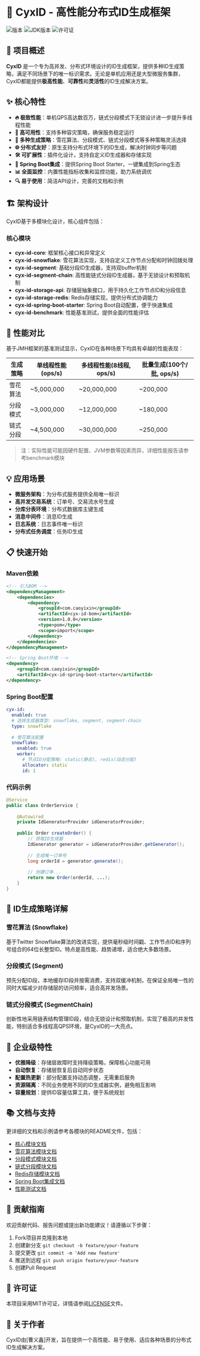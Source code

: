 # 🚀 CyxID - 高性能分布式ID生成框架

![版本](https://img.shields.io/badge/版本-1.0.0--SNAPSHOT-blue)
![JDK版本](https://img.shields.io/badge/JDK-1.8+-green)
![许可证](https://img.shields.io/badge/许可证-MIT-yellow)

## 💫 项目概述

**CyxID** 是一个专为高并发、分布式环境设计的ID生成框架，提供多种ID生成策略，满足不同场景下的唯一标识需求。无论是单机应用还是大型微服务集群，CyxID都能提供**极高性能**、**可靠性**和**灵活性**的ID生成解决方案。

## ✨ 核心特性

- **🔥 极致性能**：单机QPS高达数百万，链式分段模式下无锁设计进一步提升多线程性能
- **💪 高可用性**：支持多种容灾策略，确保服务稳定运行
- **🔄 多种生成策略**：雪花算法、分段模式、链式分段模式等多种策略灵活选择
- **🌐 分布式友好**：原生支持分布式环境下的ID生成，解决时钟同步等问题
- **🛠️ 可扩展性**：插件化设计，支持自定义ID生成器和存储实现
- **🔌 Spring Boot集成**：提供Spring Boot Starter，一键集成到Spring生态
- **📊 全面监控**：内置性能指标收集和监控功能，助力系统调优
- **🔍 易于使用**：简洁API设计，完善的文档和示例

## 🏗️ 架构设计

CyxID基于多模块化设计，核心组件包括：

### 核心模块

- **cyx-id-core**: 框架核心接口和异常定义
- **cyx-id-snowflake**: 雪花算法实现，支持自定义工作节点分配和时钟回拨处理
- **cyx-id-segment**: 基础分段ID生成器，支持双buffer机制
- **cyx-id-segment-chain**: 高性能链式分段ID生成器，基于无锁设计和预取机制
- **cyx-id-storage-api**: 存储层抽象接口，用于持久化工作节点ID和分段信息
- **cyx-id-storage-redis**: Redis存储实现，提供分布式协调能力
- **cyx-id-spring-boot-starter**: Spring Boot自动配置，便于快速集成
- **cyx-id-benchmark**: 性能基准测试，提供全面的性能评估

## 🚀 性能对比

基于JMH框架的基准测试显示，CyxID在各种场景下均具有卓越的性能表现：

| 生成策略 | 单线程性能(ops/s) | 多线程性能(8线程, ops/s) | 批量生成(100个/批, ops/s) |
| -------- | ----------------- | ------------------------ | ------------------------- |
| 雪花算法 | ~5,000,000        | ~20,000,000              | ~200,000                  |
| 分段模式 | ~3,000,000        | ~12,000,000              | ~180,000                  |
| 链式分段 | ~4,500,000        | ~30,000,000              | ~250,000                  |

> 注：实际性能可能因硬件配置、JVM参数等因素而异，详细性能报告请参考benchmark模块

## 💡 应用场景

- **微服务架构**：为分布式服务提供全局唯一标识
- **高并发交易系统**：订单号、交易流水号生成
- **分库分表环境**：分布式数据库主键生成
- **消息中间件**：消息ID生成
- **日志系统**：日志事件唯一标识
- **分布式任务调度**：任务ID生成

## 📋 快速开始

### Maven依赖

```xml
<!-- 引入BOM -->
<dependencyManagement>
    <dependencies>
        <dependency>
            <groupId>com.caoyixin</groupId>
            <artifactId>cyx-id-bom</artifactId>
            <version>1.0.0</version>
            <type>pom</type>
            <scope>import</scope>
        </dependency>
    </dependencies>
</dependencyManagement>

<!-- Spring Boot环境 -->
<dependency>
    <groupId>com.caoyixin</groupId>
    <artifactId>cyx-id-spring-boot-starter</artifactId>
</dependency>
```

### Spring Boot配置

```yaml
cyx-id:
  enabled: true
  # 选择生成器类型: snowflake, segment, segment-chain
  type: snowflake
  
  # 雪花算法配置
  snowflake:
    enabled: true
    worker:
      # 节点ID分配策略: static(静态), redis(动态分配)
      allocator: static
      id: 1
```

### 代码示例

```java
@Service
public class OrderService {
    
    @Autowired
    private IdGeneratorProvider idGeneratorProvider;
    
    public Order createOrder() {
        // 获取ID生成器
        IdGenerator generator = idGeneratorProvider.getGenerator();
        
        // 生成唯一订单号
        long orderId = generator.generate();
        
        // 创建订单...
        return new Order(orderId, ...);
    }
}
```

## 🔄 ID生成策略详解

### 雪花算法 (Snowflake)

基于Twitter Snowflake算法的改进实现，提供毫秒级时间戳、工作节点ID和序列号组合的64位长整型ID。特点是高性能、趋势递增，适合绝大多数场景。

### 分段模式 (Segment)

预先分配ID段，本地缓存ID段并按需消费，支持双缓冲机制，在保证全局唯一性的同时大幅减少对存储层的访问频率，适合高并发场景。

### 链式分段模式 (SegmentChain)

创新性地采用链表结构管理ID段，结合无锁设计和预取机制，实现了极高的并发性能，特别适合多线程高QPS环境，是CyxID的一大亮点。

## 💼 企业级特性

- **优雅降级**：存储层故障时支持降级策略，保障核心功能可用
- **自动恢复**：存储层恢复后自动同步状态
- **配置热更新**：部分配置支持动态调整，无需重启服务
- **资源隔离**：不同业务使用不同的ID生成器实例，避免相互影响
- **容量规划**：提供ID容量估算工具，便于系统规划

## 📚 文档与支持

更详细的文档和示例请参考各模块的README文件，包括：

- [核心模块文档](cyx-id-core/README.md)
- [雪花算法模块文档](cyx-id-snowflake/README.md)
- [分段模式模块文档](cyx-id-segment/README.md)
- [链式分段模块文档](cyx-id-segment-chain/README.md)
- [Redis存储模块文档](cyx-id-storage-redis/README.md)
- [Spring Boot集成文档](cyx-id-spring-boot-starter/README.md)
- [性能测试文档](cyx-id-benchmark/README.md)

## 🤝 贡献指南

欢迎贡献代码、报告问题或提出新功能建议！请遵循以下步骤：

1. Fork项目并克隆到本地
2. 创建新分支 `git checkout -b feature/your-feature`
3. 提交更改 `git commit -m 'Add new feature'`
4. 推送到远程 `git push origin feature/your-feature`
5. 创建Pull Request

## 📄 许可证

本项目采用MIT许可证，详情请参阅[LICENSE](LICENSE)文件。

## 🌟 关于作者

CyxID由[曹义鑫]开发，旨在提供一个高性能、易于使用、适应各种场景的分布式ID生成解决方案。
